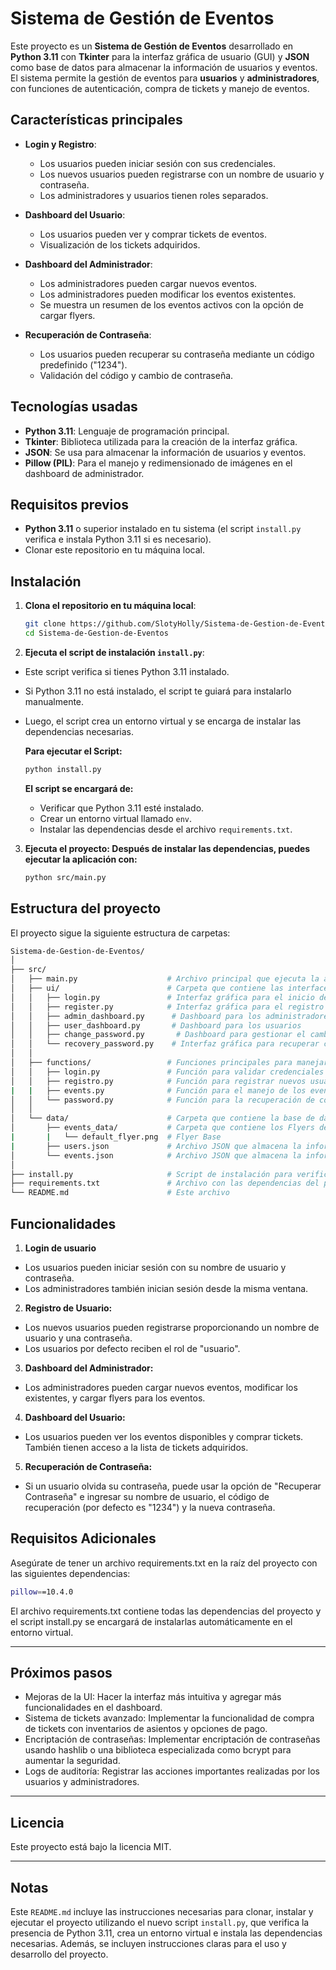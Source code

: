 # Sistema de Gestión de Eventos

Este proyecto es un **Sistema de Gestión de Eventos** desarrollado en **Python 3.11** con **Tkinter** para la interfaz gráfica de usuario (GUI) y **JSON** como base de datos para almacenar la información de usuarios y eventos. El sistema permite la gestión de eventos para **usuarios** y **administradores**, con funciones de autenticación, compra de tickets y manejo de eventos.

## Características principales
- **Login y Registro**:
  - Los usuarios pueden iniciar sesión con sus credenciales.
  - Los nuevos usuarios pueden registrarse con un nombre de usuario y contraseña.
  - Los administradores y usuarios tienen roles separados.
  
- **Dashboard del Usuario**:
  - Los usuarios pueden ver y comprar tickets de eventos.
  - Visualización de los tickets adquiridos.
  
- **Dashboard del Administrador**:
  - Los administradores pueden cargar nuevos eventos.
  - Los administradores pueden modificar los eventos existentes.
  - Se muestra un resumen de los eventos activos con la opción de cargar flyers.
  
- **Recuperación de Contraseña**:
  - Los usuarios pueden recuperar su contraseña mediante un código predefinido ("1234").
  - Validación del código y cambio de contraseña.

## Tecnologías usadas
- **Python 3.11**: Lenguaje de programación principal.
- **Tkinter**: Biblioteca utilizada para la creación de la interfaz gráfica.
- **JSON**: Se usa para almacenar la información de usuarios y eventos.
- **Pillow (PIL)**: Para el manejo y redimensionado de imágenes en el dashboard de administrador.

## Requisitos previos
- **Python 3.11** o superior instalado en tu sistema (el script `install.py` verifica e instala Python 3.11 si es necesario).
- Clonar este repositorio en tu máquina local.

## Instalación

1. **Clona el repositorio en tu máquina local**:
   ```bash
   git clone https://github.com/SlotyHolly/Sistema-de-Gestion-de-Eventos
   cd Sistema-de-Gestion-de-Eventos
    ```
2. **Ejecuta el script de instalación `install.py`**:
- Este script verifica si tienes Python 3.11 instalado.
- Si Python 3.11 no está instalado, el script te guiará para instalarlo manualmente.
- Luego, el script crea un entorno virtual y se encarga de instalar las dependencias necesarias.

    **Para ejecutar el Script:**

    ```bash
    python install.py
    ```

    **El script se encargará de:**
    - Verificar que Python 3.11 esté instalado.
    - Crear un entorno virtual llamado `env`.
    - Instalar las dependencias desde el archivo `requirements.txt`.

3. **Ejecuta el proyecto: Después de instalar las dependencias, puedes ejecutar la aplicación con:**

    ```bash
    python src/main.py
    ```
## Estructura del proyecto

El proyecto sigue la siguiente estructura de carpetas:

```bash
Sistema-de-Gestion-de-Eventos/
│
├── src/
│   ├── main.py                    # Archivo principal que ejecuta la aplicación
│   ├── ui/                        # Carpeta que contiene las interfaces gráficas
│   │   ├── login.py               # Interfaz gráfica para el inicio de sesión
│   │   ├── register.py            # Interfaz gráfica para el registro de usuarios
│   │   ├── admin_dashboard.py      # Dashboard para los administradores
│   │   ├── user_dashboard.py       # Dashboard para los usuarios
│   │   ├── change_password.py       # Dashboard para gestionar el cambio de contrasena
│   │   └── recovery_password.py    # Interfaz gráfica para recuperar contraseñas
│   │
│   ├── functions/                 # Funciones principales para manejar la lógica del sistema
│   │   ├── login.py               # Función para validar credenciales de usuario
│   │   ├── registro.py            # Función para registrar nuevos usuarios
|   |   ├── events.py              # Función para el manejo de los eventos
│   │   └── password.py            # Función para la recuperación de contraseñas
│   │
│   └── data/                      # Carpeta que contiene la base de datos en formato JSON
│       ├── events_data/           # Carpeta que contiene los Flyers de los eventos
|       |   └── default_flyer.png  # Flyer Base
|       ├── users.json             # Archivo JSON que almacena la información de usuarios
│       └── events.json            # Archivo JSON que almacena la información de eventos
│
├── install.py                     # Script de instalación para verificar Python, crear entorno virtual e instalar dependencias
├── requirements.txt               # Archivo con las dependencias del proyecto
└── README.md                      # Este archivo
```

## Funcionalidades

1. **Login de usuario**

- Los usuarios pueden iniciar sesión con su nombre de usuario y contraseña.
- Los administradores también inician sesión desde la misma ventana.

2. **Registro de Usuario:**

- Los nuevos usuarios pueden registrarse proporcionando un nombre de usuario y una contraseña.
- Los usuarios por defecto reciben el rol de "usuario".

3. **Dashboard del Administrador:**

- Los administradores pueden cargar nuevos eventos, modificar los existentes, y cargar flyers para los eventos.

4. **Dashboard del Usuario:**

- Los usuarios pueden ver los eventos disponibles y comprar tickets. También tienen acceso a la lista de tickets adquiridos.

5. **Recuperación de Contraseña:**

- Si un usuario olvida su contraseña, puede usar la opción de "Recuperar Contraseña" e ingresar su nombre de usuario, el código de recuperación (por defecto es "1234") y la nueva contraseña.

## Requisitos Adicionales

Asegúrate de tener un archivo requirements.txt en la raíz del proyecto con las siguientes dependencias:

```bash
pillow==10.4.0
```
El archivo requirements.txt contiene todas las dependencias del proyecto y el script install.py se encargará de instalarlas automáticamente en el entorno virtual.

---

## Próximos pasos

- Mejoras de la UI: Hacer la interfaz más intuitiva y agregar más funcionalidades en el dashboard.
- Sistema de tickets avanzado: Implementar la funcionalidad de compra de tickets con inventarios de asientos y opciones de pago.
- Encriptación de contraseñas: Implementar encriptación de contraseñas usando hashlib o una biblioteca especializada como bcrypt para aumentar la seguridad.
- Logs de auditoría: Registrar las acciones importantes realizadas por los usuarios y administradores.

---

## Licencia
Este proyecto está bajo la licencia MIT.

---

## Notas
Este `README.md` incluye las instrucciones necesarias para clonar, instalar y ejecutar el proyecto utilizando el nuevo script `install.py`, que verifica la presencia de Python 3.11, crea un entorno virtual e instala las dependencias necesarias. Además, se incluyen instrucciones claras para el uso y desarrollo del proyecto.